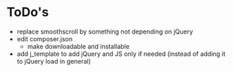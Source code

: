 # ToDo's

* replace smoothscroll by something not depending on jQuery
* edit composer.json
  * make downloadable and installable
* add j_template to add jQuery and JS only if needed (instead of adding it to jQuery load in general)